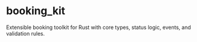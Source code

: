 # booking_kit
Extensible booking toolkit for Rust with core types, status logic, events, and validation rules.
